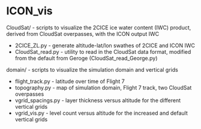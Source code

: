 # ICON_vis

CloudSat/ - scripts to visualize the 2CICE ice water content (IWC) product, derived from CloudSat overpasses, with the ICON output IWC
- 2CICE_ZL.py - generate altitude-lat/lon swathes of 2CICE and ICON IWC 
- CloudSat_read.py - utility to read in the CloudSat data format, modified from the default from Geroge (CloudSat_read_George.py)

domain/ - scripts to visualize the simulation domain and vertical grids
- flight_track.py - latitude over time of Flight 7
- topography.py - map of simulation domain, Flight 7 track, two CloudSat overpasses
- vgrid_spacings.py - layer thickness versus altitude for the different vertical grids
- vgrid_vis.py - level count versus altitude for the increased and default vertical grids

